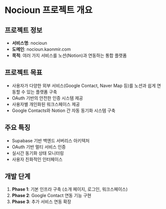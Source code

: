 # Nocioun 프로젝트 개요

## 프로젝트 정보

- **서비스명**: nocioun
- **도메인**: nocioun.kaonmir.com
- **목적**: 여러 가지 서비스를 노션(Notion)과 연동하는 통합 플랫폼

## 프로젝트 목표

- 사용자가 다양한 외부 서비스(Google Contact, Naver Map 등)를 노션과 쉽게 연동할 수 있는 플랫폼 구축
- OAuth 기반의 안전한 인증 시스템 제공
- 사용자별 개인화된 워크스페이스 제공
- Google Contacts와 Notion 간 자동 동기화 시스템 구축

## 주요 특징

- Supabase 기반 백엔드 서버리스 아키텍처
- OAuth 기반 멀티 서비스 인증
- 실시간 동기화 상태 모니터링
- 사용자 친화적인 인터페이스

## 개발 단계

1. **Phase 1**: 기본 인프라 구축 (소개 페이지, 로그인, 워크스페이스)
2. **Phase 2**: Google Contact 연동 기능 구현
3. **Phase 3**: 추가 서비스 연동 확장
